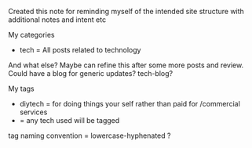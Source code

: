 Created this note for reminding myself of the intended site structure with additional notes and intent etc

My categories
- tech = All posts related to technology

And what else? Maybe can refine this after some more posts and review.
Could have a blog for generic updates? tech-blog?

My tags
- diytech = for doing things your self rather than paid for /commercial services
- <tech-specific> = any tech used will be tagged

tag naming convention = lowercase-hyphenated ?